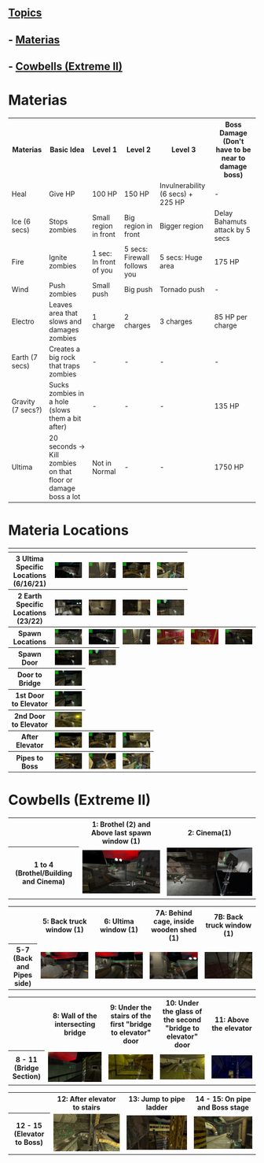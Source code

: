 ## <u>Topics</u>
## - [Materias](#Materias)
## - [Cowbells (Extreme II)](#Cowbells-Extreme-II)

# Materias
<table>
    <th>Materias</th>
    <th>Basic Idea</th>
    <th>Level 1</th>
    <th>Level 2</th>
    <th>Level 3</th>
    <th>Boss Damage (Don't have to be near to damage boss)</th>
    <tr>
        <td>Heal</td>
        <td>Give HP</td>
        <td>100 HP</td>
        <td>150 HP</td>
        <td>Invulnerability (6 secs) + 225 HP</td>
        <td>-</td>
    </tr>
    <tr>
        <td>Ice (6 secs)</td>
        <td>Stops zombies</td>
        <td>Small region in front</td>
        <td>Big region in front</td>
        <td>Bigger region</td>
        <td>Delay Bahamuts attack by 5 secs</td>
    </tr>
    <tr>
        <td>Fire</td>
        <td>Ignite zombies</td>
        <td>1 sec: In front of you</td>
        <td>5 secs: Firewall follows you</td>
        <td>5 secs: Huge area</td>
        <td>175 HP</td>
    </tr>
    <tr>
        <td>Wind</td>
        <td>Push zombies</td>
        <td>Small push</td>
        <td>Big push</td>
        <td>Tornado push</td>
        <td>-</td>
    </tr>
    <tr>
        <td>Electro</td>
        <td>Leaves area that slows and damages zombies</td>
        <td>1 charge</td>
        <td>2 charges</td>
        <td>3 charges</td>
        <td>85 HP per charge</td>
    </tr>
    <tr>
        <td>Earth (7 secs)</td>
        <td>Creates a big rock that traps zombies</td>
        <td>-</td>
        <td>-</td>
        <td>-</td>
        <td>-</td>
    </tr>
    <tr>
        <td>Gravity (7 secs?)</td>
        <td>Sucks zombies in a hole (slows them a bit after)</td>
        <td>-</td>
        <td>-</td>
        <td>-</td>
        <td>135 HP</td>
    </tr>
    <tr>
        <td>Ultima</td>
        <td>20 seconds -> Kill zombies on that floor or damage boss a lot</td>
        <td>Not in Normal</td>
        <td>-</td>
        <td>-</td>
        <td>1750 HP</td>
    </tr>
</table>

# Materia Locations
<table>
    <th></th>
    <th></th>
    <th></th>
    <tr>
        <th>3 Ultima Specific Locations<br>(6/16/21)</th>
        <th><img src="Materias/3.jpg"></th>
        <th><img src="Materias/6_ultima.jpg"></th>
        <th><img src="Materias/15b.jpg"></th>
        <th><img src="Materias/21.jpg"></th>
    </tr>
    <tr>
        <th>2 Earth Specific Locations<br>(23/22)</th>
        <th><img src="Materias/Earth 1a.jpg"></th>
        <th><img src="Materias/Earth 1b.jpg"></th>
        <th><img src="Materias/Earth 1c.jpg"></th>
        <th><img src="Materias/Earth 2.jpg"></th>
    </tr>
    <tr>
        <th>Spawn Locations</th>
        <th><img src="Materias/1.jpg"></th>
        <th><img src="Materias/3.jpg"></th>
        <th><img src="Materias/6_ultima.jpg"></th>
        <th><img src="Materias/7.jpg"></th>
        <th><img src="Materias/8.jpg"></th>
        <th><img src="Materias/9.jpg"></th>
    </tr>
    <tr>
        <th>Spawn Door</th>
        <th><img src="Materias/10.jpg"></th>
        <th><img src="Materias/Earth 2.jpg"></th>
    </tr>
        <tr>
        <th>Door to Bridge</th>
        <th><img src="Materias/11.jpg"></th>
    </tr>
    </tr>
        <tr>
        <th>1st Door to Elevator</th>
        <th><img src="Materias/11.jpg"></th>
    </tr>
    </tr>
        <tr>
        <th>2nd Door to Elevator</th>
        <th><img src="Materias/14.jpg"></th>
    </tr>
    </tr>
        <tr>
        <th>After Elevator</th>
        <th><img src="Materias/15a.jpg"></th>
        <th><img src="Materias/15b.jpg"></th>
        <th><img src="Materias/17.jpg"></th>
    </tr>
    </tr>
        <tr>
        <th>Pipes to Boss</th>
        <th><img src="Materias/18.jpg"></th>
        <th><img src="Materias/19.jpg"></th>
        <th><img src="Materias/21.jpg"></th>
    </tr>
</table>

# Cowbells (Extreme II)
<table>
    <th></th>
    <th>1: Brothel (2) and Above last spawn window (1)</th>
    <th>2: Cinema(1)</th>
    <tr>
        <th> 1 to 4 (Brothel/Building and Cinema) </th>
        <td>
            <img src="Cowbells/1.jpg"></img>
        </td>
        <td>
            <img src="Cowbells/4.jpg"></img>
        </td>
    </tr>
</table>
<table>
    <th></th>
    <th>5: Back truck window (1)</th>
    <th>6: Ultima window (1)</th>
    <th>7A: Behind cage, inside wooden shed (1)</th>
    <th>7B: Back truck window (1)</th>
    <tr>
        <th>5-7 (Back and Pipes side)</th>
        <td>
            <img src="Cowbells/5.jpg"></img>
        </td>
        <td>
            <img src="Cowbells/6.jpg"></img>
        </td>
        <td>
            <img src="Cowbells/7a.jpg"></img>
        </td>
        <td>
            <img src="Cowbells/7b.jpg"></img>
        </td>
    </tr>
</table>
<table>
    <th></th>
    <th>8: Wall of the intersecting bridge</th>
    <th>9: Under the stairs of the first "bridge to elevator" door</th>
    <th>10: Under the glass of the second "bridge to elevator" door</th>
    <th>11: Above the elevator</th>
    <tr>
        <th>8 - 11 (Bridge Section)</th>
        <td>
            <img src="Cowbells/8.jpg"></img>
        </td>
        <td>
            <img src="Cowbells/9.jpg"></img>
        </td>
        <td>
            <img src="Cowbells/10.jpg"></img>
        </td>
        <td>
            <img src="Cowbells/11.jpg"></img>
        </td>
    </tr>
</table>
<table>
    <th></th>
    <th>12: After elevator to stairs</th>
    <th>13: Jump to pipe ladder</th>
    <th>14 - 15: On pipe and Boss stage</th>
    <tr>
        <th>12 - 15 (Elevator to Boss)</th>
        <td>
            <img src="Cowbells/12.jpg"></img>
        </td>
        <td>
            <img src="Cowbells/13.jpg"></img>
        </td>
        <td>
            <img src="Cowbells/14.jpg"></img>
        </td>
    </tr>
</table>
